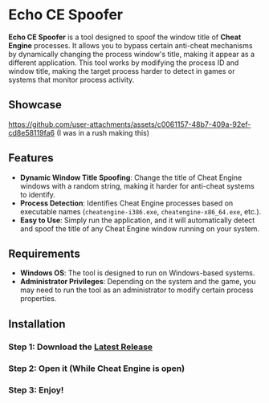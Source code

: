 # Echo CE Spoofer

**Echo CE Spoofer** is a tool designed to spoof the window title of **Cheat Engine** processes. It allows you to bypass certain anti-cheat mechanisms by dynamically changing the process window's title, making it appear as a different application. This tool works by modifying the process ID and window title, making the target process harder to detect in games or systems that monitor process activity.

## Showcase

https://github.com/user-attachments/assets/c0061157-48b7-409a-92ef-cd8e58119fa6
(I was in a rush making this)

## Features

- **Dynamic Window Title Spoofing**: Change the title of Cheat Engine windows with a random string, making it harder for anti-cheat systems to identify.
- **Process Detection**: Identifies Cheat Engine processes based on executable names (`cheatengine-i386.exe`, `cheatengine-x86_64.exe`, etc.).
- **Easy to Use**: Simply run the application, and it will automatically detect and spoof the title of any Cheat Engine window running on your system.

## Requirements

- **Windows OS**: The tool is designed to run on Windows-based systems.
- **Administrator Privileges**: Depending on the system and the game, you may need to run the tool as an administrator to modify certain process properties.

## Installation

### Step 1: Download the [Latest Release](https://github.com/Blitzedzz-2/Echo-CE-Spoofer/releases/tag/Latest)
### Step 2: Open it (While Cheat Engine is open)
### Step 3: Enjoy!
